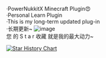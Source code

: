 ·PowerNukkitX Minecraft Plugin😍\
·Personal Learn Plugin\
·This is my long-term updated plug-in\
·长期更新~
![image](https://user-images.githubusercontent.com/100383563/200020433-028e8613-422a-496f-a77d-7eaf6dffe1f4.png)\
您 的 S t a r 收藏 就是我的最大动力~

[![Star History Chart](https://api.star-history.com/svg?repos=SoHugePenguin/penguinPnxPlugin&type=Date)](https://star-history.com/#SoHugePenguin/penguinPnxPlugin&Date)
